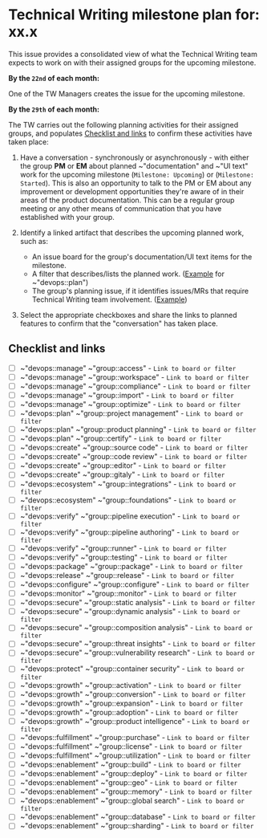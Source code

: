# Technical Writing milestone plan for: xx.x

This issue provides a consolidated view of what the Technical Writing team expects to work on with their assigned groups for the upcoming milestone.

**By the `22nd` of each month:**

One of the TW Managers creates the issue for the upcoming milestone.

**By the `29th` of each month:**

The TW carries out the following planning activities for their assigned groups, and populates [Checklist and links](#checklist-and-links) to confirm these activities have taken place:

1. Have a conversation - synchronously or asynchronously - with either the group **PM** or **EM** about planned ~"documentation" and ~"UI text" work for the upcoming milestone (`Milestone: Upcoming`) or (`Milestone: Started`). This is also an opportunity to talk to the PM or EM about any improvement or development opportunities they're aware of in their areas of the product documentation. This can be a regular group meeting or any other means of communication that you have established with your group.

1. Identify a linked artifact that describes the upcoming planned work, such as:
   - An issue board for the group's documentation/UI text items for the milestone.
   - A filter that describes/lists the planned work. ([Example](https://gitlab.com/groups/gitlab-org/-/boards/3168664?scope=all&label_name[]=documentation&milestone_title=%23upcoming) for ~"devops::plan")
   - The group's planning issue, if it identifies issues/MRs that require Technical Writing team involvement. ([Example](https://gitlab.com/gitlab-org/ci-cd/pipeline-authoring/-/issues/30))

1. Select the appropriate checkboxes and share the links to planned features to confirm that the "conversation" has taken place.

## Checklist and links

- [ ] ~"devops::manage" ~"group::access" - `Link to board or filter`
- [ ] ~"devops::manage" ~"group::workspace" - `Link to board or filter`
- [ ] ~"devops::manage" ~"group::compliance" - `Link to board or filter`
- [ ] ~"devops::manage" ~"group::import" - `Link to board or filter`
- [ ] ~"devops::manage" ~"group::optimize" - `Link to board or filter`
- [ ] ~"devops::plan" ~"group::project management" - `Link to board or filter`
- [ ] ~"devops::plan" ~"group::product planning" - `Link to board or filter`
- [ ] ~"devops::plan" ~"group::certify" - `Link to board or filter`
- [ ] ~"devops::create" ~"group::source code" - `Link to board or filter`
- [ ] ~"devops::create" ~"group::code review" - `Link to board or filter`
- [ ] ~"devops::create" ~"group::editor" - `Link to board or filter`
- [ ] ~"devops::create" ~"group::gitaly" - `Link to board or filter`
- [ ] ~"devops::ecosystem" ~"group::integrations" - `Link to board or filter`
- [ ] ~"devops::ecosystem" ~"group::foundations" - `Link to board or filter`
- [ ] ~"devops::verify" ~"group::pipeline execution" - `Link to board or filter`
- [ ] ~"devops::verify" ~"group::pipeline authoring" - `Link to board or filter`
- [ ] ~"devops::verify" ~"group::runner" - `Link to board or filter`
- [ ] ~"devops::verify" ~"group::testing" - `Link to board or filter`
- [ ] ~"devops::package" ~"group::package" - `Link to board or filter`
- [ ] ~"devops::release" ~"group::release" - `Link to board or filter`
- [ ] ~"devops::configure" ~"group::configure" - `Link to board or filter`
- [ ] ~"devops::monitor" ~"group::monitor" - `Link to board or filter`
- [ ] ~"devops::secure" ~"group::static analysis" - `Link to board or filter`
- [ ] ~"devops::secure" ~"group::dynamic analysis" - `Link to board or filter`
- [ ] ~"devops::secure" ~"group::composition analysis" - `Link to board or filter`
- [ ] ~"devops::secure" ~"group::threat insights" - `Link to board or filter`
- [ ] ~"devops::secure" ~"group::vulnerability research" - `Link to board or filter`
- [ ] ~"devops::protect" ~"group::container security" - `Link to board or filter`
- [ ] ~"devops::growth" ~"group::activation" - `Link to board or filter`
- [ ] ~"devops::growth" ~"group::conversion" - `Link to board or filter`
- [ ] ~"devops::growth" ~"group::expansion" - `Link to board or filter`
- [ ] ~"devops::growth" ~"group::adoption" - `Link to board or filter`
- [ ] ~"devops::growth" ~"group::product intelligence" - `Link to board or filter`
- [ ] ~"devops::fulfillment" ~"group::purchase" - `Link to board or filter`
- [ ] ~"devops::fulfillment" ~"group::license" - `Link to board or filter`
- [ ] ~"devops::fulfillment" ~"group::utilization" - `Link to board or filter`
- [ ] ~"devops::enablement" ~"group::build" - `Link to board or filter`
- [ ] ~"devops::enablement" ~"group::deploy" - `Link to board or filter`
- [ ] ~"devops::enablement" ~"group::geo" - `Link to board or filter`
- [ ] ~"devops::enablement" ~"group::memory" - `Link to board or filter`
- [ ] ~"devops::enablement" ~"group::global search" - `Link to board or filter`
- [ ] ~"devops::enablement" ~"group::database" - `Link to board or filter`
- [ ] ~"devops::enablement" ~"group::sharding" - `Link to board or filter`
